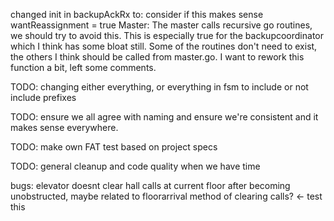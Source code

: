 changed init in backupAckRx to: consider if this makes sense
wantReassignment = true
Master:
The master calls recursive go routines, we should try to avoid this. This is especially true for the backupcoordinator which I think has some bloat still. Some of the routines don't need to exist, the others I think should be called from master.go. I want to rework this function a bit, left some comments.

TODO: changing either everything, or everything in fsm to include or not include prefixes

TODO: ensure we all agree with naming and ensure we're consistent and it makes sense everywhere.

TODO: make own FAT test based on project specs

TODO: general cleanup and code quality when we have time

bugs: 
elevator doesnt clear hall calls at current floor after becoming unobstructed, maybe related to floorarrival method of clearing calls? <- test this